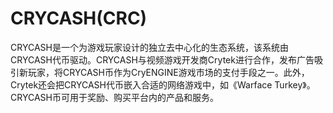 # 

# СRYCASH(CRC)

СRYCASH是一个为游戏玩家设计的独立去中心化的生态系统，该系统由CRYCASH代币驱动。CRYCASH与视频游戏开发商Crytek进行合作，发布广告吸引新玩家，将CRYCASH币作为CryENGINE游戏市场的支付手段之一。此外，Crytek还会把CRYCASH代币嵌入合适的网络游戏中，如《Warface Turkey》。CRYCASH币可用于奖励、购买平台内的产品和服务。


